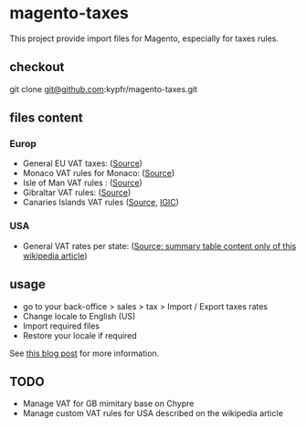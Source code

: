 # magento-taxes

This project provide import files for Magento, especially for taxes rules.

## checkout 

git clone git@github.com:kypfr/magento-taxes.git

## files content

### Europ

* General EU VAT taxes: ([Source](http://fr.wikipedia.org/wiki/TVA_dans_l%27Union_europ%C3%A9enne))
* Monaco VAT rules for Monaco: ([Source]( http://service-public-entreprises.gouv.mc/Fiscalite/TVA/Declarations/TVA))
* Isle of Man VAT rules : ([Source](https://fr.wikipedia.org/wiki/%C3%8Ele_de_Man))
* Gibraltar VAT rules: ([Source](https://en.wikipedia.org/wiki/Taxation_in_Gibraltar))
* Canaries Islands VAT rules  ([Source](http://ec.europa.eu/taxation_customs/taxation/other_taxes/canary_islands/index_fr.htm), [IGIC](http://www.spainbusiness.fr/icex/cda/controller/frances/0,7573,5213352_5214167_5395224_554537_FR,00.html)) 

### USA

* General VAT rates per state: ([Source: summary table content only of this wikipedia article](https://en.wikipedia.org/wiki/Sales_taxes_in_the_United_States))

## usage

* go to your back-office > sales > tax > Import / Export taxes rates
* Change locale to English (US)
* Import required files
* Restore your locale if required

See [this blog post](https://blog.kyp.fr/how-to-solve-message-invalid-file-format-upload-attempt-when-importing-magento-taxes-file/ "Locale usage when importing VAT files") for more information.

## TODO

* Manage VAT for GB mimitary base on Chypre
* Manage custom VAT rules for USA described on the wikipedia article
